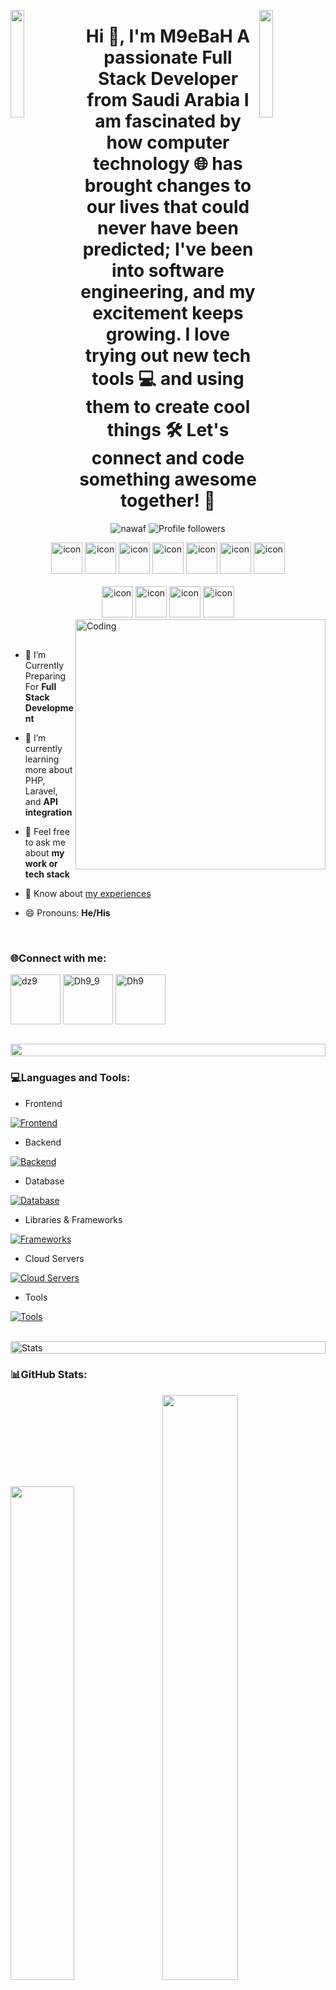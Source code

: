 <img align="left" src="https://user-images.githubusercontent.com/65187002/144930161-2f783401-8d27-4fdf-a2f7-cc0ba32f1f1f.gif" width="21%" style="display:inline;"><img align="right" src="https://user-images.githubusercontent.com/65187002/144930161-2f783401-8d27-4fdf-a2f7-cc0ba32f1f1f.gif" width="21%" style="display:inline;">

<h1 align="center">Hi 👋, I'm M9eBaH  
A passionate Full Stack Developer from Saudi Arabia  
I am fascinated by how computer technology 🌐 has brought changes to our lives that could never have been predicted; 
I've been into software engineering, and my excitement keeps growing.
I love trying out new tech tools 💻 and using them to create cool things 🛠️
Let's connect and code something awesome together! 🚀</h1>

<p align="center"> 
 <img src="https://komarev.com/ghpvc/?username=m9ebah&label=Profile%20views&color=0e75b6&style=flat" alt="nawaf" /> 
 <img alt="Profile followers" src="https://img.shields.io/github/followers/m9ebah">
</p>

<div align="center">
  <img src="https://skillicons.dev/icons?i=html" alt="icon" width="50" height="50" />
  <img src="https://skillicons.dev/icons?i=css" alt="icon" width="50" height="50" />
  <img src="https://techstack-generator.vercel.app/js-icon.svg" alt="icon" width="50" height="50" />
  <img src="https://skillicons.dev/icons?i=php" alt="icon" width="50" height="50" />
  <img src="https://skillicons.dev/icons?i=laravel" alt="icon" width="50" height="50" />
  <img src="https://techstack-generator.vercel.app/python-icon.svg" alt="icon" width="50" height="50" />
  <img src="https://techstack-generator.vercel.app/mysql-icon.svg" alt="icon" width="50" height="50" />
</div>

<br>

<div align="center">
  <img src="https://skillicons.dev/icons?i=gcp" alt="icon" width="50" height="50" />
  <img src="https://techstack-generator.vercel.app/docker-icon.svg" alt="icon" width="50" height="50" />
   <img src="https://skillicons.dev/icons?i=aws" alt="icon" width="50" height="50" />
  <img src="https://skillicons.dev/icons?i=github" alt="icon" width="50" height="50" />
</div>

<img align="right" alt="Coding" width="400" src="https://user-images.githubusercontent.com/74038190/229223263-cf2e4b07-2615-4f87-9c38-e37600f8381a.gif">
<br><br>

- 🔭 I’m Currently Preparing For **Full Stack Development**

- 🌱 I’m currently learning more about PHP, Laravel, and **API integration**

- 💬 Feel free to ask me about **my work or tech stack**

- 📄 Know about [my experiences](https://devhubo.com)

- 😄 Pronouns: **He/His**


<br>
<h3 align="left">🌐Connect with me:</h3>
<p align="left">
<a href="https://www.linkedin.com/in/dz9/" target="_blank"><img align="center" src="https://img.shields.io/badge/LinkedIn-%230077B5.svg?logo=linkedin&logoColor=white" alt="dz9" width="80" /></a>
<a href="https://x.com/Dh9_9" target="_blank"><img align="center" src="https://img.shields.io/badge/Twitter-%23000000?logo=x&logoColor=white" alt="Dh9_9" width="80" /></a>
 <a href="https://www.instagram.com/dh9/" target="_blank"><img align="center" src="https://img.shields.io/badge/Instagram-%23E4405F.svg?logo=Instagram&logoColor=white" alt="Dh9" width="80" /></a>
</p>

<br>

<img src="https://i.imgur.com/dBaSKWF.gif" height="20" width="100%">

<h3 align="left">💻Languages and Tools:</h3>


- Frontend
<p align="left">
  <a href="https://skillicons.dev">
    <img src="https://skillicons.dev/icons?i=html,css,js"  alt="Frontend"/>
  </a>
</p>

- Backend
<p align="left">
  <a href="https://skillicons.dev">
    <img src="https://skillicons.dev/icons?i=php,python"  alt="Backend"/>
  </a>
</p>

- Database
<p align="left">
  <a href="https://skillicons.dev">
    <img src="https://skillicons.dev/icons?i=mongodb,mysql"  alt="Database"/>
  </a>
</p>

- Libraries & Frameworks
<p align="left">
  <a href="https://skillicons.dev">
    <img src="https://skillicons.dev/icons?i=laravel,vue,bootstrap,tailwind,jquery"  alt="Frameworks"/>
  </a>
</p>

- Cloud Servers
<p align="left">
  <a href="https://skillicons.dev">
    <img src="https://skillicons.dev/icons?i=gcp,firebase"  alt="Cloud Servers"/>
  </a>
</p>

- Tools
<p align="left">
  <a href="https://skillicons.dev">
    <img src="https://skillicons.dev/icons?i=git,github,docker,phpstorm,vscode,linux"  alt="Tools"/>
  </a>
</p>

<br/>

<img src="https://i.imgur.com/dBaSKWF.gif" height="20" width="100%" alt="Stats">


<!-- </details> -->


<h3 align="left">📊GitHub Stats:</h3>

<img src="https://github-readme-stats.vercel.app/api?username=m9ebah&theme=nightowl&hide_border=false&include_all_commits=false&count_private=true" width="45%" style="display:inline;">&nbsp;&nbsp;&nbsp;&nbsp;<img src="https://github-readme-streak-stats.herokuapp.com/?user=m9ebah&theme=nightowl&hide_border=false" width="49%" style="display:inline;">



<img src="https://github-readme-stats.vercel.app/api/top-langs/?username=m9ebah&theme=nightowl&hide_border=false&include_all_commits=false&count_private=true&layout=compact" width="40%" style="display:inline;" alt="">

<br><br>




<br><br>

<p align="right"> Created with ❤️ by <a href="https://www.linkedin.com/in/dz9/">nawaf alshreef</a></p>
